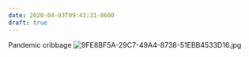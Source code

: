 ```yaml
---
date: 2020-04-03T09:43:31-0600
draft: true
---
```




Pandemic cribbage ![9FE8BF5A-29C7-49A4-8738-51EBB4533D16.jpg](https://ianwhitney.micro.blog/uploads/2020/23d7e12e27.jpg)



